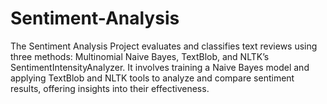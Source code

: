# Sentiment-Analysis
The Sentiment Analysis Project evaluates and classifies text reviews using three methods: Multinomial Naive Bayes, TextBlob, and NLTK’s SentimentIntensityAnalyzer. It involves training a Naive Bayes model and applying TextBlob and NLTK tools to analyze and compare sentiment results, offering insights into their effectiveness.
